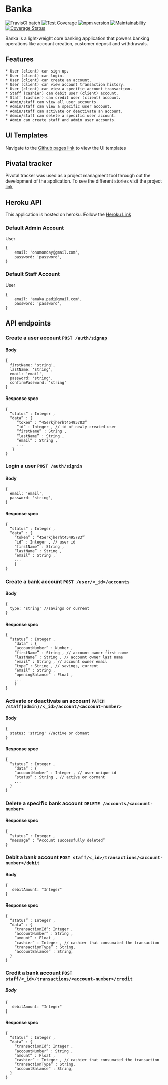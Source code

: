 # Banka 
![TravisCI batch](https://travis-ci.org/Lundii/Banka.svg?branch=develop) [![Test Coverage](https://api.codeclimate.com/v1/badges/ee1940768b5df0066b5a/test_coverage)](https://codeclimate.com/github/Lundii/Banka/test_coverage)  [![npm version](https://badge.fury.io/js/node.svg)](https://badge.fury.io/js/node) [![Maintainability](https://api.codeclimate.com/v1/badges/ee1940768b5df0066b5a/maintainability)](https://codeclimate.com/github/Lundii/Banka/maintainability)  [![Coverage Status](https://coveralls.io/repos/github/Lundii/Banka/badge.svg)](https://coveralls.io/github/Lundii/Banka) 

Banka is a light-weight core banking application that powers banking operations like account creation, customer deposit and withdrawals.

## Features
```
* User (client) can sign up.
* User (client) can login.
* User (client) can create an account.
* User (client) can view account transaction history.
* User (client) can view a specific account transaction.
* Staff (cashier) can debit user (client) account.
* Staff (cashier) can credit user (client) account.
* Admin/staff can view all user accounts.
* Admin/staff can view a specific user account.
* Admin/staff can activate or deactivate an account.
* Admin/staff can delete a specific user account.
* Admin can create staff and admin user accounts.
```
## UI Templates

Navigate to the [Github pages link](https://lundii.github.io/Banka/) to view the UI templates

## Pivatal tracker

Pivotal tracker was used as a project managment tool through out the development of the application. To see the different stories visit the project [link](https://www.pivotaltracker.com/n/projects/2320895)  

## Heroku API

This application is hosted on heroku. Follow the [Heroku Link](https://mighty-retreat-71326.herokuapp.com/api/v1)

### Default Admin Account
User
```
{
    email: 'onumonday@gmail.com',
    password: 'password',
}
```

### Default Staff Account
User
```
{
    email: 'amaka.padi@gmail.com',
    password: 'password',
}
```

## API endpoints 

### Create a user account  `POST /auth/signup`   
#### Body   
```
{
  firstName: 'string',
  lastName: 'string',
  email: 'email',
  password: 'string',
  confirmPassword: 'string'
}
```
#### Response spec  
```
{
  “status” : Integer ,
  “data” : {
     “token” : “45erkjherht45495783”
     “id” : Integer , // id of newly created user
     “firstName” : String ,
     “lastName” : String ,
     “email” : String ,
     ...
   }
}
```    

### Login a user  `POST /auth/signin`    
#### Body   
```
{
  email: 'email',
  password: 'string',
}
```
#### Response spec 
```
{
  “status” : Integer ,
  “data” : {
    “token” : “45erkjherht45495783”
    “id” : Integer , // user id
    “firstName” : String ,
    “lastName” : String ,
    “email” : String ,
    ...
    }
}    
```

### Create a bank account  `POST /user/<_id>/accounts`   
#### Body   
```
{
  type: 'string' //savings or current
}
```
#### Response spec 
```
{
  “status” : Integer ,
    “data” : {
    “accountNumber” : Number ,
    “firstName” : String , // account owner first name
    “lastName” : String , // account owner last name
    “email” : String , // account owner email
    “type” : String , // savings, current
    “email” : String ,
    “openingBalance” : Float ,
    ...
    }
}
```   

### Activate or deactivate an account  `PATCH /staff(admin)/<_id>/account/<account-number>`    
#### Body   
```
{
  status: 'string' //active or domant
}
```
#### Response spec 
```
{
  “status” : Integer ,
    “data” : {
    “accountNumber” : Integer , // user unique id
    “status” : String , // active or dormant
    ...
  }
}
```

### Delete a specific bank account  `DELETE /accounts/<account-number>`  
#### Response spec
```
{
  “status” : Integer ,
  “message” : ”Account successfully deleted”
}
```
  
### Debit a bank account  `POST staff/<_id>/transactions/<account-number>/debit` 
#### Body
```
{
   debitAmount: "Integer"
}
```
#### Response spec
```
{
  “status” : Integer ,
  “data” : {
    “transactionId”: Integer ,
    “accountNumber” : String ,
    “amount” : Float ,
    “cashier” : Integer , // cashier that consumated the transaction
    “transactionType” : String,
    “accountBalance” : String,
  }
}
```   

### Credit a bank account  `POST staff/<_id>/transactions/<account-number>/credit`  
##### Body
```
{
   debitAmount: "Integer"
}
```
#### Response spec
```
{
  “status” : Integer ,
  “data” : {
    “transactionId”: Integer ,
    “accountNumber” : String ,
    “amount” : Float ,
    “cashier” : Integer , // cashier that consumated the transaction
    “transactionType” : String,
    “accountBalance” : String,
  }
}
```
